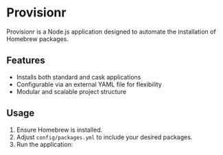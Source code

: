 # Provisionr

Provisionr is a Node.js application designed to automate the installation of Homebrew packages.

## Features
- Installs both standard and cask applications
- Configurable via an external YAML file for flexibility
- Modular and scalable project structure

## Usage
1. Ensure Homebrew is installed.
2. Adjust `config/packages.yml` to include your desired packages.
3. Run the application:
